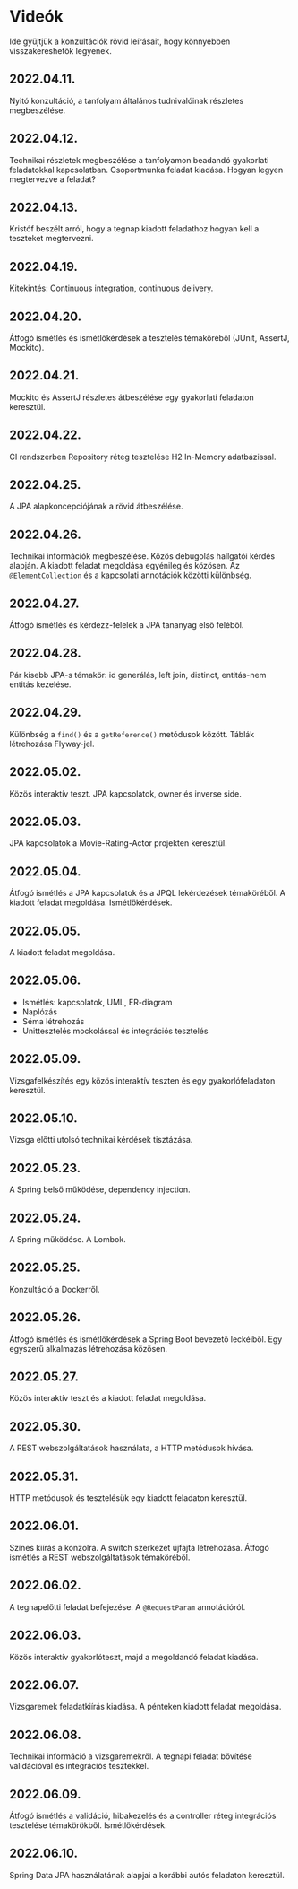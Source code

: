 # Videók

Ide gyűjtjük a konzultációk rövid leírásait, hogy könnyebben visszakereshetők legyenek.

## 2022.04.11.

Nyitó konzultáció, a tanfolyam általános tudnivalóinak részletes megbeszélése.

## 2022.04.12.

Technikai részletek megbeszélése a tanfolyamon beadandó gyakorlati feladatokkal kapcsolatban. Csoportmunka feladat kiadása. Hogyan legyen megtervezve a feladat?

## 2022.04.13.

Kristóf beszélt arról, hogy a tegnap kiadott feladathoz hogyan kell a teszteket megtervezni.

## 2022.04.19.

Kitekintés: Continuous integration, continuous delivery.

## 2022.04.20.

Átfogó ismétlés és ismétlőkérdések a tesztelés témaköréből (JUnit, AssertJ, Mockito).

## 2022.04.21.

Mockito és AssertJ részletes átbeszélése egy gyakorlati feladaton keresztül. 

## 2022.04.22.

CI rendszerben Repository réteg tesztelése H2 In-Memory adatbázissal.

## 2022.04.25.

A JPA alapkoncepciójának a rövid átbeszélése.

## 2022.04.26.

Technikai információk megbeszélése. Közös debugolás hallgatói kérdés alapján. A kiadott feladat megoldása egyénileg és közösen. Az `@ElementCollection` és a kapcsolati annotációk közötti különbség.

## 2022.04.27.

Átfogó ismétlés és kérdezz-felelek a JPA tananyag első feléből.

## 2022.04.28.

Pár kisebb JPA-s témakör: id generálás, left join, distinct, entitás-nem entitás kezelése.

## 2022.04.29.

Különbség a `find()` és a `getReference()` metódusok között. Táblák létrehozása Flyway-jel.

## 2022.05.02.

Közös interaktív teszt. JPA kapcsolatok, owner és inverse side.

## 2022.05.03.

JPA kapcsolatok a Movie-Rating-Actor projekten keresztül.

## 2022.05.04.

Átfogó ismétlés a JPA kapcsolatok és a JPQL lekérdezések témaköréből. A kiadott feladat megoldása. Ismétlőkérdések.

## 2022.05.05.

A kiadott feladat megoldása.

## 2022.05.06.

* Ismétlés: kapcsolatok, UML, ER-diagram
* Naplózás
* Séma létrehozás
* Unittesztelés mockolással és integrációs tesztelés

## 2022.05.09.

Vizsgafelkészítés egy közös interaktív teszten és egy gyakorlófeladaton keresztül.

## 2022.05.10.

Vizsga előtti utolsó technikai kérdések tisztázása.

## 2022.05.23.

A Spring belső működése, dependency injection.

## 2022.05.24.

A Spring működése. A Lombok.

## 2022.05.25.

Konzultáció a Dockerről.

## 2022.05.26.

Átfogó ismétlés és ismétlőkérdések a Spring Boot bevezető leckéiből. Egy egyszerű alkalmazás létrehozása közösen.

## 2022.05.27.

Közös interaktív teszt és a kiadott feladat megoldása.

## 2022.05.30.

A REST webszolgáltatások használata, a HTTP metódusok hívása.

## 2022.05.31.

HTTP metódusok és tesztelésük egy kiadott feladaton keresztül.

## 2022.06.01.

Színes kiírás a konzolra. A switch szerkezet újfajta létrehozása. Átfogó ismétlés a REST webszolgáltatások témaköréből.

## 2022.06.02.

A tegnapelőtti feladat befejezése. A `@RequestParam` annotációról.

## 2022.06.03.

Közös interaktív gyakorlóteszt, majd a megoldandó feladat kiadása.

## 2022.06.07.

Vizsgaremek feladatkiírás kiadása. A pénteken kiadott feladat megoldása.

## 2022.06.08.

Technikai információ a vizsgaremekről. A tegnapi feladat bővítése validációval és integrációs tesztekkel.

## 2022.06.09.

Átfogó ismétlés a validáció, hibakezelés és a controller réteg integrációs tesztelése témakörökből. Ismétlőkérdések.

## 2022.06.10.

Spring Data JPA használatának alapjai a korábbi autós feladaton keresztül.
